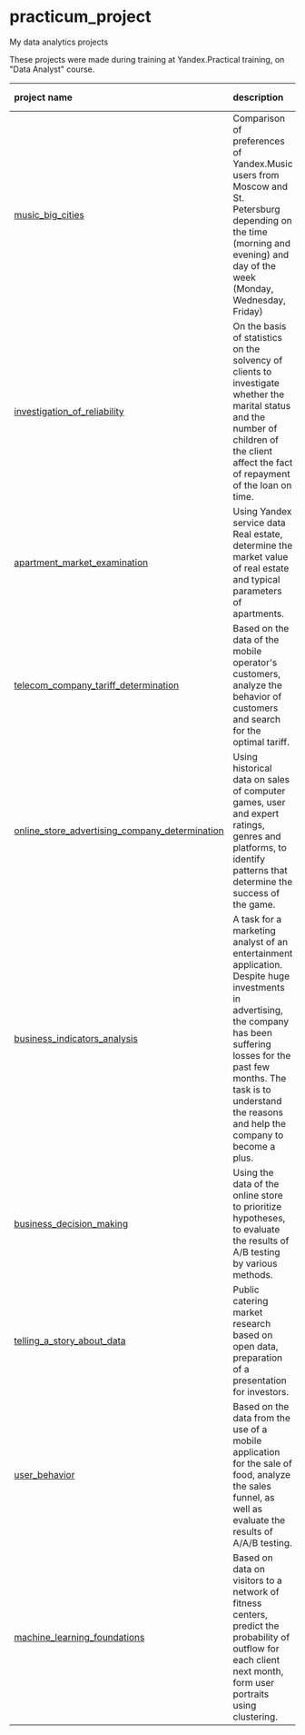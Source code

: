 # practicum_project
My data analytics projects

These projects were made during training at Yandex.Practical training, on "Data Analyst" course.

| project name | description | libraries used | 
| :---------------------- | :---------------------- | :---------------------- |
| [music_big_cities](1-1_music_big_cities) | Comparison of preferences of Yandex.Music users from Moscow and St. Petersburg depending on the time (morning and evening) and day of the week (Monday, Wednesday, Friday)| *pandas* |
| [investigation_of_reliability](1-2_investigation_of_reliability) | On the basis of statistics on the solvency of clients to investigate whether the marital status and the number of children of the client affect the fact of repayment of the loan on time.| *pandas* |
| [apartment_market_examination](1-3_apartment_market_examination) | Using Yandex service data Real estate, determine the market value of real estate and typical parameters of apartments.| *pandas*, *matplotlib* |
| [telecom_company_tariff_determination](1-4_telecom_company_tariff_determination) | Based on the data of the mobile operator's customers, analyze the behavior of customers and search for the optimal tariff.| *pandas*, *matplotlib*, *numpy*, *scipy* |
| [online_store_advertising_company_determination](1-5_online_store_advertising_company_determination) | Using historical data on sales of computer games, user and expert ratings, genres and platforms, to identify patterns that determine the success of the game.| *pandas*, *matplotlib*, *numpy* |
| [business_indicators_analysis](2-1_business_indicators_analysis) | A task for a marketing analyst of an entertainment application. Despite huge investments in advertising, the company has been suffering losses for the past few months. The task is to understand the reasons and help the company to become a plus.| *pandas*, *matplotlib*, *seaborn* |
| [business_decision_making](2-2_business_decision_making) | Using the data of the online store to prioritize hypotheses, to evaluate the results of A/B testing by various methods.| *pandas*, *matplotlib*, *scipy* |
| [telling_a_story_about_data](2-3_telling_a_story_about_data) | Public catering market research based on open data, preparation of a presentation for investors.| *pandas*, *seaborn*, *plotly* |
| [user_behavior](2-4_user_behavior) | Based on the data from the use of a mobile application for the sale of food, analyze the sales funnel, as well as evaluate the results of A/A/B testing.| *pandas*, *seaborn*, *plotly*, *matplotlib* |
| [machine_learning_foundations](3-2_machine_learning_foundations) | Based on data on visitors to a network of fitness centers, predict the probability of outflow for each client next month, form user portraits using clustering.| *pandas*, *seaborn*, *scikit-learn*, *matplotlib* |

